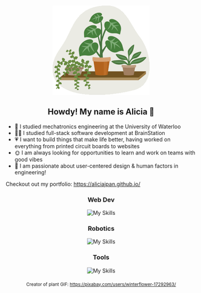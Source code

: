 <div align="center">

<img src="./plants.gif" alt="waving plant gif">

## Howdy! My name is Alicia 👋

</div>

- 🤖 I studied mechatronics engineering at the University of Waterloo
- 👩‍💻 I studied full-stack software development at BrainStation
- 💗 I want to build things that make life better, having worked on everything from printed circuit boards to websites
- 🌞 I am always looking for opportunities to learn and work on teams with good vibes
- 🧠 I am passionate about user-centered design & human factors in engineering!

Checkout out my portfolio: https://aliciajpan.github.io/

<div align="center">

### Web Dev

![My Skills](https://go-skill-icons.vercel.app/api/icons?i=js,html,css,scss,react,mysql,express,nodejs,npm,vite,postman)

### Robotics

![My Skills](https://go-skill-icons.vercel.app/api/icons?i=autocad,c,cpp,matlab,py,java,arduino)

### Tools

![My Skills](https://go-skill-icons.vercel.app/api/icons?i=bitbucket,eclipse,git,github,md,netlify,vercel,vscode)


<sub>Creator of plant GIF: https://pixabay.com/users/winterflower-17292963/</sub>

</div>


